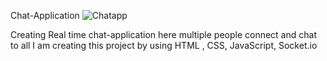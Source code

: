 Chat-Application
![Chatapp](https://github.com/ankitanjana23/Chat-Application/assets/136179445/9f22a67f-2633-46fc-ba13-918ae012fd7d)

Creating Real time chat-application here multiple people connect and chat to all I am creating this project by using HTML , CSS, JavaScript, Socket.io
